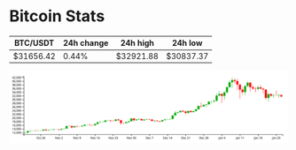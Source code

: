 # Bitcoin Stats

BTC/USDT|24h change|24h high|24h low|
|---|---|---|---|
|$31656.42|0.44%|$32921.88|$30837.37|

<img src="./chart.svg">
